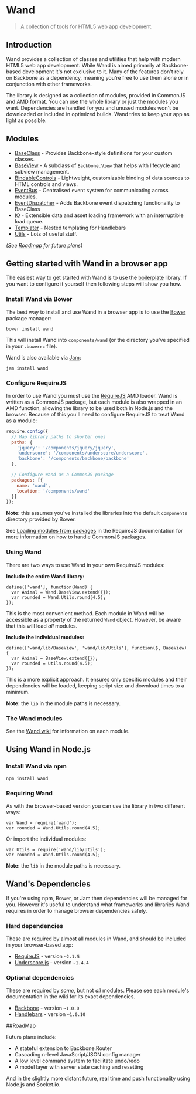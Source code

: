 # Wand

> A collection of tools for HTML5 web app development.

## Introduction

Wand provides a collection of classes and utilities that help with modern HTML5 web app development. While Wand is aimed primarily at Backbone-based development it's not exclusive to it. Many of the features don't rely on Backbone as a dependency, meaning you're free to use them alone or in conjunction with other frameworks.

The library is designed as a collection of modules, provided in CommonJS and AMD format. You can  use the whole library or just the modules you want. Dependencies are handled for you and unused modules won't be downloaded or included in optimized builds. Wand tries to keep your app as light as possible.


## Modules

* [BaseClass](https://github.com/wandjs/wand/wiki/BaseClass) - Provides Backbone-style definitions for your custom classes.
* [BaseView](https://github.com/wandjs/wand/wiki/BaseView) - A subclass of `Backbone.View` that helps with lifecycle and subview management.
* [BindableControls](https://github.com/wandjs/wand/wiki/BindableControls) - Lightweight, customizable binding of data sources to HTML controls and views.
* [EventBus](https://github.com/wandjs/wand/wiki/EventBus) - Centralised event system for communicating across modules.
* [EventDispatcher](https://github.com/wandjs/wand/wiki/EventDispatcher) - Adds Backbone event dispatching functionality to BaseClass
* [IO](https://github.com/wandjs/wand/wiki/IO) - Extensible data and asset loading framework with an interruptible load queue.
* [Templater](https://github.com/wandjs/wand/wiki/Templater) - Nested templating for Handlebars
* [Utils](https://github.com/wandjs/wand/wiki/Utils) - Lots of useful stuff.

*(See [Roadmap](https://github.com/wandjs/wand#roadmap) for future plans)*



## Getting started with Wand in a browser app

The easiest way to get started with Wand is to use the [boilerplate](https://github.com/wandjs/wand-boilerplate) library. If you want to configure it yourself then following steps will show you how.

### Install Wand via Bower

The best way to install and use Wand in a browser app is to use the [Bower](http://bower.io/) package manager:

    bower install wand

This will install Wand into `components/wand` (or the directory you've specified in your `.bowerrc` file).

Wand is also available via [Jam](http://jamjs.org/):

    jam install wand


### Configure RequireJS

In order to use Wand you must use the [RequireJS](http://requirejs.org/) AMD loader. Wand is written as a CommonJS package, but each module is also wrapped in an AMD function, allowing the library to be used both in Node.js and the browser. Because of this you'll need to configure RequireJS to treat Wand as a module:

```javascript
require.config({
  // Map library paths to shorter ones
  paths: {
    'jquery': '/components/jquery/jquery',
    'underscore': '/components/underscore/underscore',
    'backbone': '/components/backbone/backbone'
  },

  // Configure Wand as a CommonJS package
  packages: [{
    name: 'wand',
    location: '/components/wand'
  }]
});
```

**Note:** this assumes you've installed the libraries into the default `components` directory provided by Bower.

See [Loading modules from packages](http://requirejs.org/docs/api.html#packages) in the RequireJS documentation for more information on how to handle CommonJS packages.


### Using Wand

There are two ways to use Wand in your own RequireJS modules:

**Include the entire Wand library:**

    define(['wand'], function(Wand) {
      var Animal = Wand.BaseView.extend({});
      var rounded = Wand.Utils.round(4.5);
    });

This is the most convenient method. Each module in Wand will be accessible as a property of the returned `Wand` object. However, be aware that this will load *all* modules.

**Include the individual modules:**

    define(['wand/lib/BaseView', 'wand/lib/Utils'], function($, BaseView) {
      var Animal = BaseView.extend({});
      var rounded = Utils.round(4.5);
    });

This is a more explicit approach. It ensures only specific modules and their dependencies will be loaded, keeping script size and download times to a minimum.

**Note:** the `lib` in the module paths is necessary.

### The Wand modules

See the [Wand wiki](https://github.com/wandjs/wand/wiki) for information on each module.


## Using Wand in Node.js

### Install Wand via npm

    npm install wand


### Requiring Wand

As with the browser-based version you can use the library in two different ways:

    var Wand = require('wand');
    var rounded = Wand.Utils.round(4.5);

Or import the individual modules:

    var Utils = require('wand/lib/Utils');
    var rounded = Wand.Utils.round(4.5);

**Note:** the `lib` in the module paths is necessary.


## Wand's Dependencies

If you're using npm, Bower, or Jam then dependencies will be managed for you. However it's  useful to understand what frameworks and libraries Wand requires in order to manage browser dependencies safely.


### Hard dependencies

These are required by almost all modules in Wand, and should be included in your browser-based app:

* [RequireJS](http://requirejs.org/) - version `~2.1.5`
* [Underscore.js](http://underscorejs.org/) - version `~1.4.4`


### Optional dependencies

These are required by *some*, but not *all* modules. Please see each module's documentation in the wiki for its exact dependencies.

* [Backbone](http://backbonejs.org/) - version `~1.0.0`
* [Handlebars](http://handlebarsjs.com/) - version `~1.0.10`


##RoadMap

Future plans include:

* A stateful extension to Backbone.Router
* Cascading n-level JavaScript/JSON config manager
* A low level command system to facilitate undo/redo
* A model layer with server state caching and resetting

And in the slightly more distant future, real time and push functionality using Node.js and Socket.io.